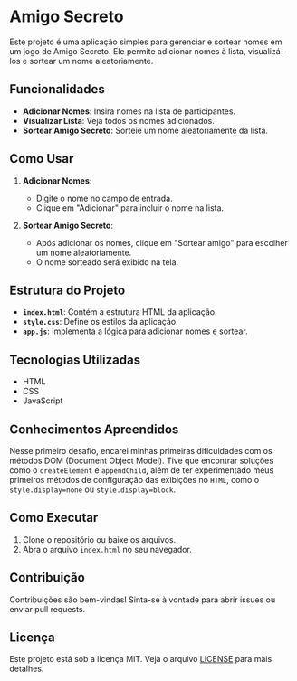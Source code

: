 # Amigo Secreto

Este projeto é uma aplicação simples para gerenciar e sortear nomes em um jogo de Amigo Secreto. Ele permite adicionar nomes à lista, visualizá-los e sortear um nome aleatoriamente.

## Funcionalidades

- **Adicionar Nomes**: Insira nomes na lista de participantes.
- **Visualizar Lista**: Veja todos os nomes adicionados.
- **Sortear Amigo Secreto**: Sorteie um nome aleatoriamente da lista.

## Como Usar

1. **Adicionar Nomes**:
   - Digite o nome no campo de entrada.
   - Clique em "Adicionar" para incluir o nome na lista.

2. **Sortear Amigo Secreto**:
   - Após adicionar os nomes, clique em "Sortear amigo" para escolher um nome aleatoriamente.
   - O nome sorteado será exibido na tela.

## Estrutura do Projeto

- **`index.html`**: Contém a estrutura HTML da aplicação.
- **`style.css`**: Define os estilos da aplicação.
- **`app.js`**: Implementa a lógica para adicionar nomes e sortear.

## Tecnologias Utilizadas

- HTML
- CSS
- JavaScript

## Conhecimentos Apreendidos

Nesse primeiro desafio, encarei minhas primeiras dificuldades com os métodos DOM (Document Object Model).
Tive que encontrar soluções como o `createElement` e `appendChild`, além de ter experimentado meus primeiros métodos de configuração das exibições no `HTML`, como o `style.display=none` ou `style.display=block`.

## Como Executar

1. Clone o repositório ou baixe os arquivos.
2. Abra o arquivo `index.html` no seu navegador.

## Contribuição

Contribuições são bem-vindas! Sinta-se à vontade para abrir issues ou enviar pull requests.

## Licença

Este projeto está sob a licença MIT. Veja o arquivo [LICENSE](LICENSE) para mais detalhes.
